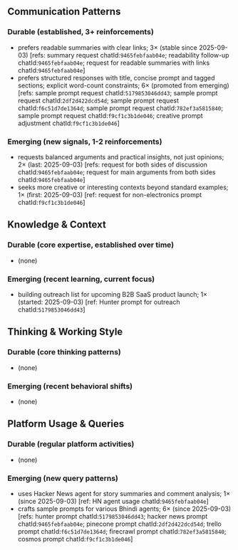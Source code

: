 ## Communication Patterns
### Durable (established, 3+ reinforcements)
- prefers readable summaries with clear links; 3× (stable since 2025-09-03) [refs: summary request chatId:`9465febfaab04e`; readability follow-up chatId:`9465febfaab04e`; request for readable summaries with links chatId:`9465febfaab04e`]
- prefers structured responses with title, concise prompt and tagged sections; explicit word-count constraints; 6× (promoted from emerging) [refs: sample prompt request chatId:`5179853046dd43`; sample prompt request chatId:`2df2d422dcd54d`; sample prompt request chatId:`f6c51d7de1364d`; sample prompt request chatId:`782ef3a5815840`; sample prompt request chatId:`f9cf1c3b1de046`; creative prompt adjustment chatId:`f9cf1c3b1de046`]

### Emerging (new signals, 1-2 reinforcements)
- requests balanced arguments and practical insights, not just opinions; 2× (last: 2025-09-03) [refs: request for both sides of discussion chatId:`9465febfaab04e`; request for main arguments from both sides chatId:`9465febfaab04e`]
- seeks more creative or interesting contexts beyond standard examples; 1× (first: 2025-09-03) [ref: request for non-electronics prompt chatId:`f9cf1c3b1de046`]

## Knowledge & Context
### Durable (core expertise, established over time)
- (none)

### Emerging (recent learning, current focus)
- building outreach list for upcoming B2B SaaS product launch; 1× (started: 2025-09-03) [ref: Hunter prompt for outreach chatId:`5179853046dd43`]

## Thinking & Working Style
### Durable (core thinking patterns)
- (none)

### Emerging (recent behavioral shifts)
- (none)

## Platform Usage & Queries
### Durable (regular platform activities)
- (none)

### Emerging (new query patterns)
- uses Hacker News agent for story summaries and comment analysis; 1× (since 2025-09-03) [ref: HN agent usage chatId:`9465febfaab04e`]
- crafts sample prompts for various Bhindi agents; 6× (since 2025-09-03) [refs: hunter prompt chatId:`5179853046dd43`; hacker news prompt chatId:`9465febfaab04e`; pinecone prompt chatId:`2df2d422dcd54d`; trello prompt chatId:`f6c51d7de1364d`; firecrawl prompt chatId:`782ef3a5815840`; cosmos prompt chatId:`f9cf1c3b1de046`]